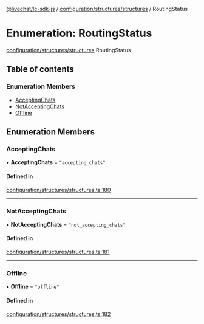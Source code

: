 [@livechat/lc-sdk-js](../README.md) / [configuration/structures/structures](../modules/configuration_structures_structures.md) / RoutingStatus

# Enumeration: RoutingStatus

[configuration/structures/structures](../modules/configuration_structures_structures.md).RoutingStatus

## Table of contents

### Enumeration Members

- [AcceptingChats](configuration_structures_structures.RoutingStatus.md#acceptingchats)
- [NotAcceptingChats](configuration_structures_structures.RoutingStatus.md#notacceptingchats)
- [Offline](configuration_structures_structures.RoutingStatus.md#offline)

## Enumeration Members

### AcceptingChats

• **AcceptingChats** = ``"accepting_chats"``

#### Defined in

[configuration/structures/structures.ts:180](https://github.com/livechat/lc-sdk-js/blob/5f5afdd/src/configuration/structures/structures.ts#L180)

___

### NotAcceptingChats

• **NotAcceptingChats** = ``"not_accepting_chats"``

#### Defined in

[configuration/structures/structures.ts:181](https://github.com/livechat/lc-sdk-js/blob/5f5afdd/src/configuration/structures/structures.ts#L181)

___

### Offline

• **Offline** = ``"offline"``

#### Defined in

[configuration/structures/structures.ts:182](https://github.com/livechat/lc-sdk-js/blob/5f5afdd/src/configuration/structures/structures.ts#L182)
